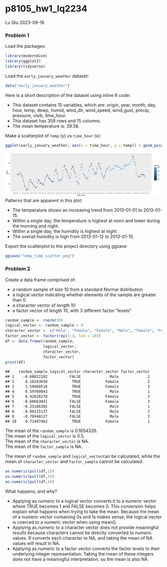 p8105_hw1_lq2234
================
Lu Qiu
2023-09-16

### Problem 1

Load the packages:

``` r
library(moderndive)
library(ggplot2)
library(tidyverse)
```

Load the `early_january_weather` dataset:

``` r
data("early_january_weather")
```

Here is a short description of the dataset using inline R code:

- This dataset contains 15 variables, which are: origin, year, month,
  day, hour, temp, dewp, humid, wind_dir, wind_speed, wind_gust, precip,
  pressure, visib, time_hour.  
- This dataset has 358 rows and 15 columns.  
- The mean temperature is: 39.58.

Make a scatterplot of `temp` (y) vs `time_hour` (x):

``` r
ggplot(early_january_weather, aes(x = time_hour, y = temp)) + geom_point(aes(colour=humid)) + scale_x_datetime(date_breaks = "1 day")
```

![](p8105_hw1_lq2234_files/figure-gfm/unnamed-chunk-3-1.png)<!-- -->
Patterns that are apparent in this plot:

- The temperature shows an increasing trend from 2013-01-01 to
  2013-01-15.  
- Within a single day, the temperature is highest at noon and lower
  during the morning and night.
- Within a single day, the humidity is highest at night.
- The overall humidity is high from 2013-01-12 to 2013-01-15.

Export the scatterplot to the project directory using ggsave:

``` r
ggsave("temp_time_scatter.png")
```

### Problem 2

Create a data frame comprised of:

- a random sample of size 10 from a standard Normal distribution
- a logical vector indicating whether elements of the sample are greater
  than 0
- a character vector of length 10
- a factor vector of length 10, with 3 different factor “levels”

``` r
random_sample <- rnorm(10)
logical_vector <- random_sample > 0
character_vector <- c("Male", "Female", "Female", "Male", "Female", "Female", "Male", "Male", "Male", "Female")
factor_vector <- factor(rep(1:3, len = 10))
df <- data.frame(random_sample,
                 logical_vector,
                 character_vector,
                 factor_vector)
print(df)
```

    ##    random_sample logical_vector character_vector factor_vector
    ## 1    -0.68022102          FALSE             Male             1
    ## 2     0.18103010           TRUE           Female             2
    ## 3     1.59460518           TRUE           Female             3
    ## 4     0.59760043           TRUE             Male             1
    ## 5     0.92628278           TRUE           Female             2
    ## 6    -0.60663041          FALSE           Female             3
    ## 7    -0.25186302          FALSE             Male             1
    ## 8    -0.06115137          FALSE             Male             2
    ## 9    -0.76940127          FALSE             Male             3
    ## 10    0.72407462           TRUE           Female             1

The mean of the `random_sample` is 0.1654326.  
The mean of the `logical_vector` is 0.5.  
The mean of the `character_vector` is NA.  
The mean of the `factor_sample` is NA.

The mean of `random_sample` and `logical_vector`can be calculated, while
the mean of `character_vector` and `factor_sample` cannot be calculated.

``` r
as.numeric(pull(df,2))
as.numeric(pull(df,3))
as.numeric(pull(df,4))
```

What happens, and why?

- Applying as.numeric to a logical vector converts it to a numeric
  vector where TRUE becomes 1 and FALSE becomes 0. This conversion helps
  explain what happens when trying to take the mean. Because the mean of
  a numeric vector containing 0s and 1s makes sense, the logical vector
  is coerced to a numeric vector when using mean().
- Applying as.numeric to a character vector does not provide meaningful
  results because characters cannot be directly converted to numeric
  values. R converts each character to NA, and taking the mean of NA
  values will result in NA.  
- Applying as.numeric to a factor vector converts the factor levels to
  their underlying integer representation. Taking the mean of these
  integers does not have a meaningful interpretation, so the mean is
  also NA.
